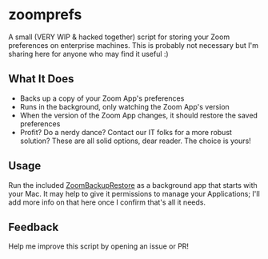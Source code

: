 # zoomprefs

A small (VERY WIP & hacked together) script for storing your Zoom preferences on enterprise machines. This is probably not necessary but I'm sharing here for anyone who may find it useful :)

## What It Does

* Backs up a copy of your Zoom App's preferences
* Runs in the background, only watching the Zoom App's version
* When the version of the Zoom App changes, it should restore the saved preferences
* Profit? Do a nerdy dance? Contact our IT folks for a more robust solution? These are all solid options, dear reader. The choice is yours!

## Usage

Run the included [ZoomBackupRestore](ZoomBackupRestore.app) as a background app that starts with your Mac. It may help to give it permissions to manage your Applications; I'll add more info on that here once I confirm that's all it needs.

## Feedback

Help me improve this script by opening an issue or PR!
